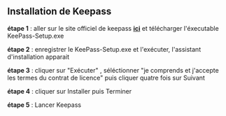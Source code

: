 ## Installation de Keepass

**étape 1** : aller sur le site officiel de keepass **[ici](https://keepass.info/)** et télécharger l'éxecutable KeePass-Setup.exe

**étape 2** : enregistrer le KeePass-Setup.exe et l'exécuter, l'assistant d'installation apparait 

**étape 3** : cliquer sur "Exécuter" , séléctionner "je comprends et j'accepte les termes du contrat de licence" puis cliquer quatre fois sur Suivant

**étape 4** : cliquer sur Installer puis Terminer 

**étape 5** : Lancer Keepass
